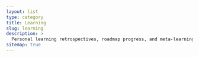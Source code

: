 ```yaml
---
layout: list
type: category
title: Learning
slug: learning
description: >
  Personal learning retrospectives, roadmap progress, and meta-learning <br>discoveries from self-directed study or real projects.
sitemap: true
---
```

